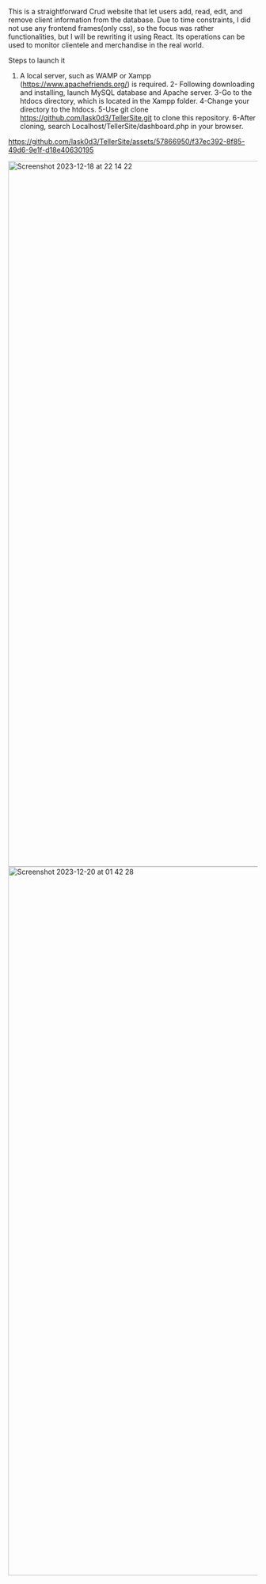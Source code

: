 This is a straightforward Crud website that let users add, read, edit, and remove client information from the database.
Due to time constraints, I did not use any frontend frames(only css), so the focus was rather functionalities, but I will be rewriting it using React. 
Its operations can be used to monitor clientele and merchandise in the real world.

Steps to launch it

1. A local server, such as WAMP or Xampp (https://www.apachefriends.org/) is required.
2- Following downloading and installing, launch MySQL database and Apache server.
3-Go to the htdocs directory, which is located in the Xampp folder.
4-Change your directory to the htdocs.
5-Use git clone https://github.com/lask0d3/TellerSite.git to clone this repository.
6-After cloning, search Localhost/TellerSite/dashboard.php in your browser.




https://github.com/lask0d3/TellerSite/assets/57866950/f37ec392-8f85-49d6-9e1f-d18e40630195



<img width="1426" alt="Screenshot 2023-12-18 at 22 14 22" src="https://github.com/lask0d3/TellerSite/assets/57866950/e079a608-5390-48f8-a2a4-183955874f75">


<img width="1433" alt="Screenshot 2023-12-20 at 01 42 28" src="https://github.com/lask0d3/TellerSite/assets/57866950/852f7a15-386b-4b27-924b-17f222db8645">








